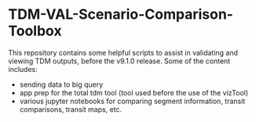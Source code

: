 # TDM-VAL-Scenario-Comparison-Toolbox

This repository contains some helpful scripts to assist in validating and viewing TDM outputs, before the v9.1.0 release. Some of the content includes:

 - sending data to big query
 - app prep for the total tdm tool (tool used before the use of the vizTool)
 - various jupyter notebooks for comparing segment information, transit comparisons, transit maps, etc.

